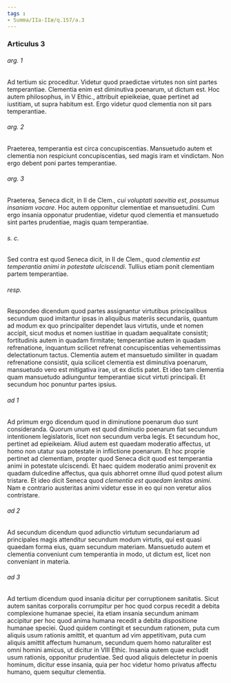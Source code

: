 ```yaml
---
tags : 
- Summa/IIa-IIæ/q.157/a.3
---
```


### Articulus 3

###### arg. 1
Ad tertium sic proceditur. Videtur quod praedictae virtutes non sint partes temperantiae. Clementia enim est diminutiva poenarum, ut dictum est. Hoc autem philosophus, in V Ethic., attribuit epieikeiae, quae pertinet ad iustitiam, ut supra habitum est. Ergo videtur quod clementia non sit pars temperantiae.

###### arg. 2
Praeterea, temperantia est circa concupiscentias. Mansuetudo autem et clementia non respiciunt concupiscentias, sed magis iram et vindictam. Non ergo debent poni partes temperantiae.

###### arg. 3
Praeterea, Seneca dicit, in II de Clem., *cui voluptati saevitia est, possumus insaniam vocare*. Hoc autem opponitur clementiae et mansuetudini. Cum ergo insania opponatur prudentiae, videtur quod clementia et mansuetudo sint partes prudentiae, magis quam temperantiae.

###### s. c.
Sed contra est quod Seneca dicit, in II de Clem., quod *clementia est temperantia animi in potestate ulciscendi*. Tullius etiam ponit clementiam partem temperantiae.

###### resp.
Respondeo dicendum quod partes assignantur virtutibus principalibus secundum quod imitantur ipsas in aliquibus materiis secundariis, quantum ad modum ex quo principaliter dependet laus virtutis, unde et nomen accipit, sicut modus et nomen iustitiae in quadam aequalitate consistit; fortitudinis autem in quadam firmitate; temperantiae autem in quadam refrenatione, inquantum scilicet refrenat concupiscentias vehementissimas delectationum tactus. Clementia autem et mansuetudo similiter in quadam refrenatione consistit, quia scilicet clementia est diminutiva poenarum, mansuetudo vero est mitigativa irae, ut ex dictis patet. Et ideo tam clementia quam mansuetudo adiunguntur temperantiae sicut virtuti principali. Et secundum hoc ponuntur partes ipsius.

###### ad 1
Ad primum ergo dicendum quod in diminutione poenarum duo sunt consideranda. Quorum unum est quod diminutio poenarum fiat secundum intentionem legislatoris, licet non secundum verba legis. Et secundum hoc, pertinet ad epieikeiam. Aliud autem est quaedam moderatio affectus, ut homo non utatur sua potestate in inflictione poenarum. Et hoc proprie pertinet ad clementiam, propter quod Seneca dicit quod est temperantia animi in potestate ulciscendi. Et haec quidem moderatio animi provenit ex quadam dulcedine affectus, qua quis abhorret omne illud quod potest alium tristare. Et ideo dicit Seneca quod *clementia est quaedam lenitas animi*. Nam e contrario austeritas animi videtur esse in eo qui non veretur alios contristare.

###### ad 2
Ad secundum dicendum quod adiunctio virtutum secundariarum ad principales magis attenditur secundum modum virtutis, qui est quasi quaedam forma eius, quam secundum materiam. Mansuetudo autem et clementia conveniunt cum temperantia in modo, ut dictum est, licet non conveniant in materia.

###### ad 3
Ad tertium dicendum quod insania dicitur per corruptionem sanitatis. Sicut autem sanitas corporalis corrumpitur per hoc quod corpus recedit a debita complexione humanae speciei, ita etiam insania secundum animam accipitur per hoc quod anima humana recedit a debita dispositione humanae speciei. Quod quidem contingit et secundum rationem, puta cum aliquis usum rationis amittit, et quantum ad vim appetitivam, puta cum aliquis amittit affectum humanum, secundum quem homo naturaliter est omni homini amicus, ut dicitur in VIII Ethic. Insania autem quae excludit usum rationis, opponitur prudentiae. Sed quod aliquis delectetur in poenis hominum, dicitur esse insania, quia per hoc videtur homo privatus affectu humano, quem sequitur clementia.

